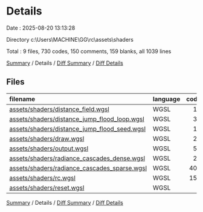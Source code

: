 # Details

Date : 2025-08-20 13:13:28

Directory c:\\Users\\MACHINE\\GG\\rc\\assets\\shaders

Total : 9 files,  730 codes, 150 comments, 159 blanks, all 1039 lines

[Summary](results.md) / Details / [Diff Summary](diff.md) / [Diff Details](diff-details.md)

## Files
| filename | language | code | comment | blank | total |
| :--- | :--- | ---: | ---: | ---: | ---: |
| [assets/shaders/distance\_field.wgsl](/assets/shaders/distance_field.wgsl) | WGSL | 12 | 1 | 4 | 17 |
| [assets/shaders/distance\_jump\_flood\_loop.wgsl](/assets/shaders/distance_jump_flood_loop.wgsl) | WGSL | 30 | 1 | 5 | 36 |
| [assets/shaders/distance\_jump\_flood\_seed.wgsl](/assets/shaders/distance_jump_flood_seed.wgsl) | WGSL | 18 | 0 | 4 | 22 |
| [assets/shaders/draw.wgsl](/assets/shaders/draw.wgsl) | WGSL | 27 | 0 | 5 | 32 |
| [assets/shaders/output.wgsl](/assets/shaders/output.wgsl) | WGSL | 52 | 4 | 9 | 65 |
| [assets/shaders/radiance\_cascades\_dense.wgsl](/assets/shaders/radiance_cascades_dense.wgsl) | WGSL | 29 | 4 | 8 | 41 |
| [assets/shaders/radiance\_cascades\_sparse.wgsl](/assets/shaders/radiance_cascades_sparse.wgsl) | WGSL | 405 | 91 | 94 | 590 |
| [assets/shaders/rc.wgsl](/assets/shaders/rc.wgsl) | WGSL | 154 | 48 | 30 | 232 |
| [assets/shaders/reset.wgsl](/assets/shaders/reset.wgsl) | WGSL | 3 | 1 | 0 | 4 |

[Summary](results.md) / Details / [Diff Summary](diff.md) / [Diff Details](diff-details.md)